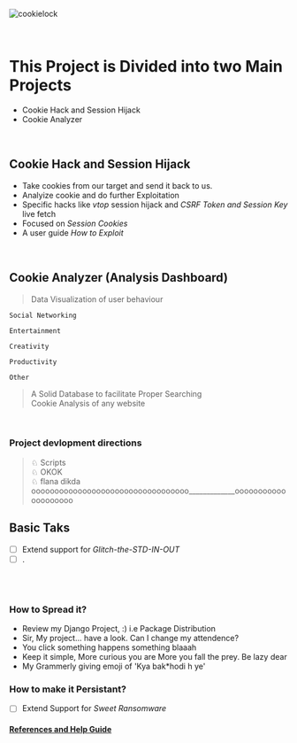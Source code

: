 ![cookielock](https://user-images.githubusercontent.com/41824020/72046625-d40d6e80-32de-11ea-9618-9030debeea46.jpg)

</br>

# This Project is Divided into two Main Projects
* Cookie Hack and Session Hijack
* Cookie Analyzer

</br>

## Cookie Hack and Session Hijack
* Take cookies from our target and send it back to us.</br>
* Analyize cookie and do further Exploitation</br>
* Specific hacks like *vtop* session hijack and *CSRF Token and Session Key* live fetch</br>
* Focused on *Session Cookies*</br>
* A user guide *How to Exploit*</br>
</br>

## Cookie Analyzer (Analysis Dashboard)
> Data Visualization of user behaviour

    Social Networking
            
    Entertainment
            
    Creativity
            
    Productivity
            
    Other

> A Solid Database to facilitate Proper Searching</br>
> Cookie Analysis of any website </br>

</br>

<h3>Project devlopment directions</h3>

> ♘ Scripts</br>
> ♘ OKOK</br>
> ♘ flana dikda oooooooooooooooooooooooooooooooooo_____________oooooooooooooooooooo


## Basic Taks
- [ ] Extend support for *Glitch-the-STD-IN-OUT*</br>
- [ ] .

</br></br>

### How to Spread it?
* Review my Django Project, :)  i.e Package Distribution
* Sir, My project... have a look. Can I change my attendence?
* You click something happens something blaaah
* Keep it simple, More curious you are More you fall the prey. Be lazy dear
* My Grammerly giving emoji of 'Kya bak*hodi h ye'

### How to make it Persistant?
- [ ] Extend Support for *Sweet Ransomware*


#### [References and Help Guide](https://github.com/D-E-F-E-A-T/Cookie-Analyzer-and-Session-Hijack/tree/master/refrences)
